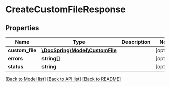 # CreateCustomFileResponse

## Properties
Name | Type | Description | Notes
------------ | ------------- | ------------- | -------------
**custom_file** | [**\DocSpring\Model\CustomFile**](CustomFile.md) |  | [optional] 
**errors** | **string[]** |  | [optional] 
**status** | **string** |  | [optional] 

[[Back to Model list]](../README.md#documentation-for-models) [[Back to API list]](../README.md#documentation-for-api-endpoints) [[Back to README]](../README.md)


